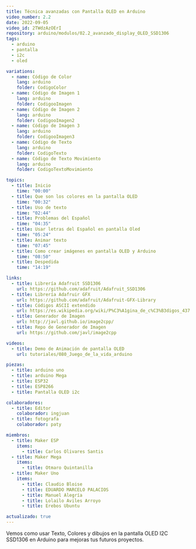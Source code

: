 ```yaml
---
title: Técnica avanzadas con Pantalla OLED en Arduino
video_number: 2.2
date: 2022-09-05
video_id: 2TWdzAzOErI
repository: arduino/modulos/02.2_avanzado_display_OLED_SSD1306
tags:
  - arduino
  - pantalla
  - i2c
  - oled

variations:
  - name: Código de Color
    lang: arduino
    folder: CodigoColor
  - name: Código de Imagen 1
    lang: arduino
    folder: CodigooImagen
  - name: Código de Imagen 2
    lang: arduino
    folder: CodigooImagen2
  - name: Código de Imagen 3
    lang: arduino
    folder: CodigooImagen3
  - name: Código de Texto
    lang: arduino
    folder: CodigoTexto
  - name: Código de Texto Movimiento
    lang: arduino
    folder: CodigoTextoMovimiento

topics:
  - title: Inicio
    time: "00:00"
  - title: Que son los colores en la pantalla OLED
    time: "00:32"
  - title: Uso de texto
    time: "02:44"
  - title: Problemas del Español
    time: "04:35"
  - title: Usar letras del Español en pantalla Oled
    time: "05:24"
  - title: Animar texto
    time: "07:45"
  - title: Como crear imágenes en pantalla OLED y Arduino
    time: "08:50"
  - title: Despedida
    time: "14:19"

links:
  - title: Librería Adafruit SSD1306
    url: https://github.com/adafruit/Adafruit_SSD1306
  - title: Librería Adafruir GFX
    url: https://github.com/adafruit/Adafruit-GFX-Library
  - title: Códigos ASCII extendido
    url: https://es.wikipedia.org/wiki/P%C3%A1gina_de_c%C3%B3digos_437
  - title: Generador de Imagen
    url: http://javl.github.io/image2cpp/
  - title: Repo de Generador de Imagen
    url: https://github.com/javl/image2cpp

videos:
  - title: Demo de Animación de pantalla OLED
    url: tutoriales/080_Juego_de_la_vida_arduino

piezas:
  - title: arduino uno
  - title: arduino Mega
  - title: ESP32
  - title: ESP8266
  - title: Pantalla OLED i2c

colaboradores:
  - title: Editor
    colaborador: ingjuan
  - title: fotografa
    colaborador: paty

miembros:
  - title: Maker ESP
    items:
      - title: Carlos Olivares Santis
  - title: Maker Mega
    items:
      - title: Otmaro Quintanilla
  - title: Maker Uno
    items:
      - title: Claudio Bloise
      - title: EDUARDO MARCELO PALACIOS
      - title: Manuel Alegría
      - title: Lolailo Aviles Arroyo
      - title: Erebos Ubuntu

actualizado: true
---
```


Vemos como usar Texto, Colores y dibujos en la pantalla OLED I2C SSD1306 en Arduino para mejoras tus futuros proyectos.
